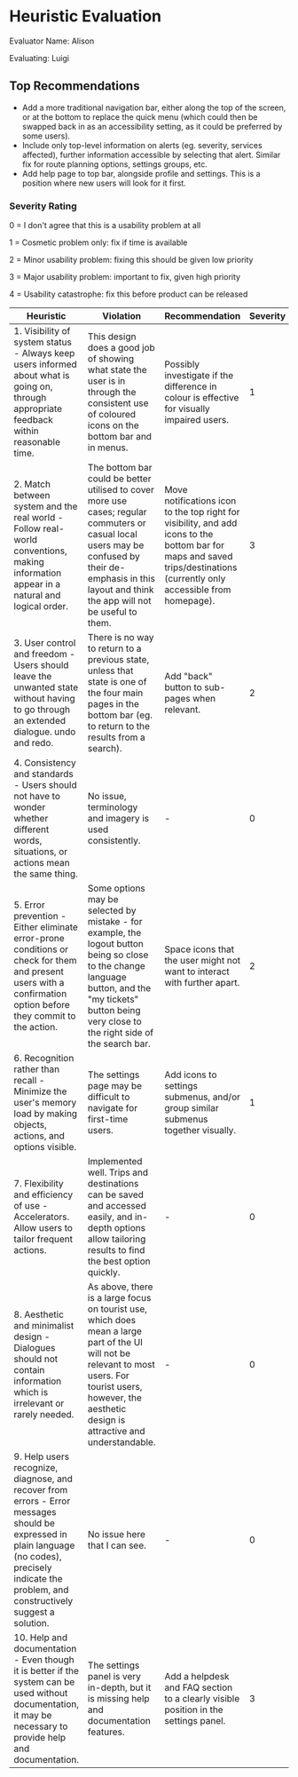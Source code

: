 # Heuristic Evaluation 
Evaluator Name: Alison

Evaluating: Luigi

## Top Recommendations

- Add a more traditional navigation bar, either along the top of the screen, or at the bottom to replace the quick menu (which could then be swapped back in as an accessibility setting, as it could be preferred by some users).
- Include only top-level information on alerts (eg. severity, services affected), further information accessible by selecting that alert. Similar fix for route planning options, settings groups, etc.
- Add help page to top bar, alongside profile and settings. This is a position where new users will look for it first.

###  Severity Rating 

0 = I don't agree that this is a usability problem at all 

1 = Cosmetic problem only: fix if time is available 

2 = Minor usability problem: fixing this should be given low priority 

3 = Major usability problem: important to fix, given high priority 

4 = Usability catastrophe: fix this before product can be released 


| Heuristic | Violation | Recommendation | Severity |
|---|---|---|---|
| 1. Visibility of system status - Always keep users informed about what is going on, through appropriate feedback within reasonable time. | This design does a good job of showing what state the user is in through the consistent use of coloured icons on the bottom bar and in menus. | Possibly investigate if the difference in colour is effective for visually impaired users. | 1 |
| 2. Match between system and the real world - Follow real-world conventions, making information appear in a natural and logical order. | The bottom bar could be better utilised to cover more use cases; regular commuters or casual local users may be confused by their de-emphasis in this layout and think the app will not be useful to them. | Move notifications icon to the top right for visibility, and add icons to the bottom bar for maps and saved trips/destinations (currently only accessible from homepage). | 3 |
| 3. User control and freedom - Users should leave the unwanted state without having to go through an extended dialogue. undo and redo. | There is no way to return to a previous state, unless that state is one of the four main pages in the bottom bar (eg. to return to the results from a search). | Add "back" button to sub-pages when relevant. | 2 |
| 4. Consistency and standards - Users should not have to wonder whether different words, situations, or actions mean the same thing. | No issue, terminology and imagery is used consistently. | - | 0 |
| 5. Error prevention - Either eliminate error-prone conditions or check for them and present users with a confirmation option before they commit to the action. | Some options may be selected by mistake - for example, the logout button being so close to the change language button, and the "my tickets" button being very close to the right side of the search bar. | Space icons that the user might not want to interact with further apart. | 2 |
| 6. Recognition rather than recall - Minimize the user's memory load by making objects, actions, and options visible. | The settings page may be difficult to navigate for first-time users. | Add icons to settings submenus, and/or group similar submenus together visually. | 1 |
| 7. Flexibility and efficiency of use - Accelerators. Allow users to tailor frequent actions. | Implemented well. Trips and destinations can be saved and accessed easily, and in-depth options allow tailoring results to find the best option quickly. | - | 0 |
| 8. Aesthetic and minimalist design - Dialogues should not contain information which is irrelevant or rarely needed. | As above, there is a large focus on tourist use, which does mean a large part of the UI will not be relevant to most users. For tourist users, however, the aesthetic design is attractive and understandable. | - | 0 |
| 9. Help users recognize, diagnose, and recover from errors - Error messages should be expressed in plain language (no codes), precisely indicate the problem, and constructively suggest a solution. | No issue here that I can see. | - | 0 |
| 10. Help and documentation - Even though it is better if the system can be used without documentation, it may be necessary to provide help and documentation. | The settings panel is very in-depth, but it is missing help and documentation features. | Add a helpdesk and FAQ section to a clearly visible position in the settings panel. | 3 |
